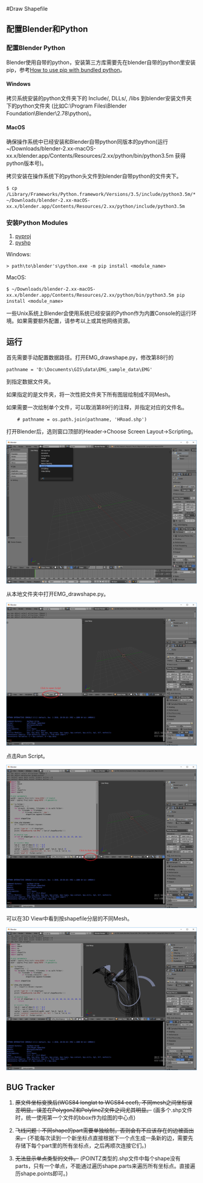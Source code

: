#Draw Shapefile

## 配置Blender和Python

### 配置Blender Python

Blender使用自带的python，安装第三方库需要先在blender自带的python里安装pip，参考[How to use pip with bundled python](https://blender.stackexchange.com/questions/56011/how-to-use-pip-with-blenders-bundled-python/56013#56013)。

#### Windows

拷贝系统安装的python文件夹下的 Include/, DLLs/, /libs 到blender安装文件夹下的python文件夹 (比如C:\Program Files\Blender Foundation\Blender\2.78\python)。

#### MacOS

确保操作系统中已经安装和Blender自带python同版本的python(运行~/Downloads/blender-2.xx-macOS-xx.x/blender.app/Contents/Resources/2.xx/python/bin/python3.5m 获得python版本号)。

拷贝安装在操作系统下的python头文件到blender自带python的文件夹下。

```
$ cp /Library/Frameworks/Python.framework/Versions/3.5/include/python3.5m/* ~/Downloads/blender-2.xx-macOS-xx.x/blender.app/Contents/Resources/2.xx/python/include/python3.5m
```


### 安装Python Modules

1. [pyproj](https://github.com/jswhit/pyproj)
2. [pyshp](https://github.com/GeospatialPython/pyshp)

Windows:

```
> path\to\blender's\python.exe -m pip install <module_name>
```


MacOS:

```
$ ~/Downloads/blender-2.xx-macOS-xx.x/blender.app/Contents/Resources/2.xx/python/bin/python3.5m pip install <module_name>
```


一些Unix系统上Blender会使用系统已经安装的Python作为内置Console的运行环境。如果需要额外配置，请参考以上或其他网络资源。

## 运行

首先需要手动配置数据路径。打开EMG_drawshape.py，修改第88行的

```
pathname = 'D:\Documents\GIS\data\EMG_sample_data\EMG'
```

到指定数据文件夹。

如果指定的是文件夹，将一次性把文件夹下所有图层绘制成不同Mesh。

如果需要一次绘制单个文件，可以取消第89行的注释，并指定对应的文件名。

```
	# pathname = os.path.join(pathname, 'HRoad.shp')
```

打开Blender后，选则窗口顶部的Header->Choose Screen Layout->Scripting。

![Change Layout](images/layout.png)

从本地文件夹中打开EMG_drawshape.py。

![Open Script](images/script.png)

点击Run Script。

![Run Script](images/run.png)

可以在3D View中看到按shapefile分层的不同Mesh。

![Result View](images/result.png)

## BUG Tracker

1. ~~原文件坐标变换后(WGS84 longlat to WGS84 ecef), 不同mesh之间坐标误差明显。误差在PolygonZ和PolylineZ文件之间尤其明显。~~
(画多个.shp文件时，统一使用第一个文件的bbox作为绘图的中心点)

2. ~~飞线问题：不同shape的part需要单独绘制，否则会有不应该存在的边被画出来。~~
(不能每次读到一个新坐标点直接根据下一个点生成一条新的边，需要先存储下每个part里的所有坐标点，之后再顺次连接它们。)

3. ~~无法显示单点类型的文件。~~
(POINTZ类型的.shp文件中每个shape没有parts，只有一个单点，不能通过遍历shape.parts来遍历所有坐标点。直接遍历shape.points即可。)